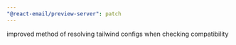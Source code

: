 ```yaml
---
"@react-email/preview-server": patch
---
```


improved method of resolving tailwind configs when checking compatibility
